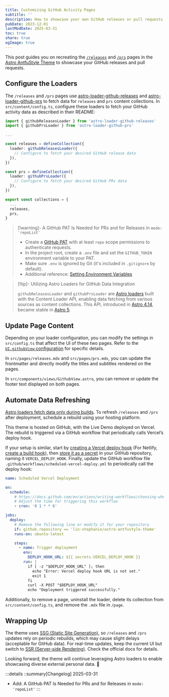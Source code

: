 ```yaml
---
title: Customizing GitHub Activity Pages
subtitle: ''
description: How to showcase your own GitHub releases or pull requests in Astro AntfuStyle Theme
pubDate: 2023-12-01
lastModDate: 2025-03-31
toc: true
share: true
ogImage: true
---
```


This post guides you on recreating the [`/releases`](../../releases) and [`/prs`](../../prs) pages in the [Astro AntfuStyle Theme](https://github.com/lin-stephanie/astro-antfustyle-theme) to showcase your GitHub releases and pull requests.

## Configure the Loaders

The `/releases` and `/prs` pages use [astro-loader-github-releases](https://www.npmjs.com/package/astro-loader-github-releases) and [astro-loader-github-prs](https://www.npmjs.com/package/astro-loader-github-prs) to fetch data for `releases` and `prs` content collections. In `src/content/config.ts`, configure these loaders to fetch your GitHub activity data as described in their README:

```ts title='src/content/config.ts'
import { githubReleasesLoader } from 'astro-loader-github-releases'
import { githubPrsLoader } from 'astro-loader-github-prs'

...

const releases = defineCollection({
  loader: githubReleasesLoader({
    // Configure to fetch your desired GitHub release data
  }),
})

const prs = defineCollection({
  loader: githubPrsLoader({
    // Configure to fetch your desired GitHub PRs data
  }),
})

export const collections = {
  ...
  releases,
  prs,
}
```

> [!warning]- A GitHub PAT Is Needed for PRs and for Releases in `mode: 'repoList'`
>
> - Create a [GitHub PAT](https://docs.github.com/en/authentication/keeping-your-account-and-data-secure/managing-your-personal-access-tokens#creating-a-personal-access-token-classic) with at least `repo` scope permissions to authenticate requests.
> - In the project root, create a `.env` file and set the `GITHUB_TOKEN` environment variable to your PAT.
> - Make sure `.env` is ignored by Git (it's included in `.gitignore` by default).
> - Additional reference: [Setting Environment Variables](https://docs.astro.build/en/guides/environment-variables/#setting-environment-variables)

> [!tip]- Utilizing Astro Loaders for GitHub Data Integration
> 
> `githubReleasesLoader` and `githubPrsLoader` are [Astro loaders](https://docs.astro.build/en/reference/content-loader-reference/#what-is-a-loader) built with the Content Loader API, enabling data fetching from various sources as content collections. This API, introduced in [Astro 4.14](https://astro.build/blog/astro-4140/#experimental-content-layer-api), became stable in [Astro 5](https://astro.build/blog/astro-5/#content-layer).

## Update Page Content

Depending on your loader configuration, you can modify the settings in `src/config.ts` that affect the UI of these two pages. Refer to the [`UI.githubView` configuration](./basic-configuration/#githubview) for specific details.

In `src/pages/releases.mdx` and `src/pages/prs.mdx`, you can update the frontmatter and directly modify the titles and subtitles rendered on the pages.

In `src/components/views/GithubView.astro`, you can remove or update the footer text displayed on both pages.

## Automate Data Refreshing

[Astro loaders fetch data only during builds](https://docs.astro.build/en/reference/content-loader-reference/#object-loaders). To refresh `/releases` and `/prs` after deployment, schedule a rebuild using your hosting platform. 

This theme is hosted on GitHub, with the Live Demo deployed on Vercel. The rebuild is triggered via a GitHub workflow that periodically calls Vercel’s deploy hook. 

If your setup is similar, start by [creating a Vercel deploy hook](https://vercel.com/docs/deployments/deploy-hooks#creating-a-deploy-hook) (For Netlify, [create a build hook](https://docs.netlify.com/configure-builds/build-hooks/)), then [store it as a secret](https://docs.github.com/en/actions/security-for-github-actions/security-guides/using-secrets-in-github-actions#creating-secrets-for-a-repository) in your GitHub repository, naming it `VERCEL_DEPLOY_HOOK`. Finally, update the GitHub workflow file `.github/workflows/scheduled-vercel-deploy.yml` to periodically call the deploy hook:

```yml title='.github/workflows/scheduled-vercel-deploy.yml' del={12}
name: Scheduled Vercel Deployment

on:
  schedule:
    # https://docs.github.com/en/actions/writing-workflows/choosing-when-your-workflow-runs/events-that-trigger-workflows#schedule
    # Adjust the time for triggering this workflow
    - cron: '0 1 * * 6'

jobs:
  deploy:
    # Remove the following line or modify it for your repository
    if: github.repository == 'lin-stephanie/astro-antfustyle-theme'
    runs-on: ubuntu-latest

    steps:
      - name: Trigger deployment
        env:
          DEPLOY_HOOK_URL: ${{ secrets.VERCEL_DEPLOY_HOOK }}
        run: |
          if [ -z "$DEPLOY_HOOK_URL" ]; then
            echo "Error: Vercel deploy hook URL is not set."
            exit 1
          fi
          curl -X POST "$DEPLOY_HOOK_URL"
          echo "Deployment triggered successfully."
```

Additionally, to remove a page, uninstall the loader, delete its collection from `src/content/config.ts`, and remove the `.mdx` file in `/page`.

## Wrapping Up

The theme uses [SSG (Static Site Generation)](https://developer.mozilla.org/en-US/docs/Glossary/SSG), so `/releases` and `/prs` updates rely on periodic rebuilds, which may cause slight delays (acceptable for GitHub data). For real-time updates, keep the current UI but switch to [SSR (Server-side Rendering)](https://docs.astro.build/en/guides/on-demand-rendering/). Check the official docs for details. 

Looking forward, the theme will continue leveraging Astro loaders to enable showcasing diverse external personal data. 🧩

:::details
::summary[Changelog]
2025-03-31
- Add: A GitHub PAT Is Needed for PRs and for Releases in `mode: 'repoList'`
:::

